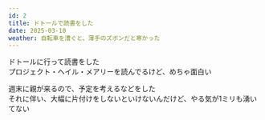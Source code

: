 ```yaml
---
id: 2
title: ドトールで読書をした
date: 2025-03-10
weather: 自転車を漕ぐと、薄手のズボンだと寒かった
---
```


ドトールに行って読書をした  
プロジェクト・ヘイル・メアリーを読んでるけど、めちゃ面白い  
  
週末に親が来るので、予定を考えるなどをした  
それに伴い、大幅に片付けをしないといけないんだけど、やる気が1ミリも湧いてない  
